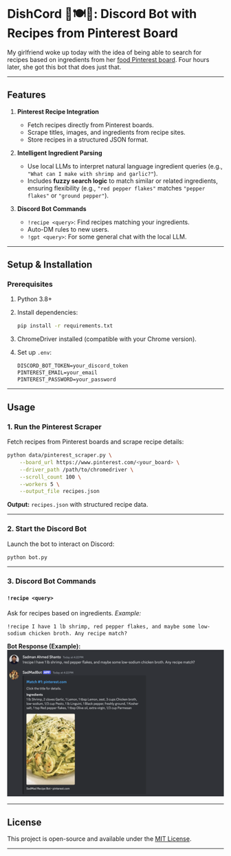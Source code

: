 # DishCord 📍🍽️🤖: Discord Bot with Recipes from Pinterest Board

My girlfriend woke up today with the idea of being able to search for recipes based on ingredients from her [food Pinterest board](https://www.pinterest.com/madihowa/foods/). Four hours later, she got this bot that does just that.

---

## Features

1. **Pinterest Recipe Integration**

   - Fetch recipes directly from Pinterest boards.
   - Scrape titles, images, and ingredients from recipe sites.
   - Store recipes in a structured JSON format.

2. **Intelligent Ingredient Parsing**

   - Use local LLMs to interpret natural language ingredient queries (e.g., `"What can I make with shrimp and garlic?"`).
   - Includes **fuzzy search logic** to match similar or related ingredients, ensuring flexibility (e.g., `"red pepper flakes"` matches `"pepper flakes"` or `"ground pepper"`).

3. **Discord Bot Commands**

   - `!recipe <query>`: Find recipes matching your ingredients.
   - Auto-DM rules to new users.
   - `!gpt <query>`: For some general chat with the local LLM.

---

## Setup & Installation

### Prerequisites

1. Python 3.8+
2. Install dependencies:

   ```bash
   pip install -r requirements.txt
   ```

3. ChromeDriver installed (compatible with your Chrome version).

4. Set up `.env`:
   ```plaintext
   DISCORD_BOT_TOKEN=your_discord_token
   PINTEREST_EMAIL=your_email
   PINTEREST_PASSWORD=your_password
   ```

---

## Usage

### **1. Run the Pinterest Scraper**

Fetch recipes from Pinterest boards and scrape recipe details:

```bash
python data/pinterest_scraper.py \
    --board_url https://www.pinterest.com/<your_board> \
    --driver_path /path/to/chromedriver \
    --scroll_count 100 \
    --workers 5 \
    --output_file recipes.json
```

**Output:** `recipes.json` with structured recipe data.

---

### **2. Start the Discord Bot**

Launch the bot to interact on Discord:

```bash
python bot.py
```

---

### **3. Discord Bot Commands**

#### `!recipe <query>`

Ask for recipes based on ingredients.
_Example:_

```
!recipe I have 1 lb shrimp, red pepper flakes, and maybe some low-sodium chicken broth. Any recipe match?
```

**Bot Response (Example):**
![Recipe Bot Response](images/test.png)

---

## License

This project is open-source and available under the [MIT License](LICENSE).

---
